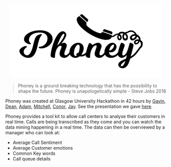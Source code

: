 <p align="center"><img src="https://raw.githubusercontent.com/gavinhenderson/GUTS2018/master/public/images/phoney-small.png"></p>

> Phoney is a ground breaking technology that has the possibility to shape the future. Phoney is unapologetically simple - Steve Jobs 2018

Phoney was created at Glasgow University Hackathon in 42 hours by [Gavin](https://github.com/gavinhenderson), [Dean](https://github.com/beggsington), [Adam](https://github.com/AdamHirst), [Mitchell](https://github.com/mmcjannett), [Conor](https://github.com/ConorHaining), [Jay](https://github.com/jsbennett). See the presentation we gave [here](https://docs.google.com/presentation/d/1oTnUwLs-fSMAc0JxwIJGvuCfj-Ulkia9eSHVwY87HYE/edit?usp=sharing).

Phoney provides a tool kit to allow call centers to analyse their customers in real time. Calls are being transcribed as they come and you can watch the data mining happening in a real time. The data can then be overviewed by a manager who can look at:
- Average Call Sentiment
- Average Customer emotions
- Common Key words
- Call queue details
